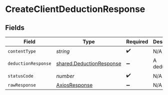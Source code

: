 # CreateClientDeductionResponse


## Fields

| Field                                                                | Type                                                                 | Required                                                             | Description                                                          |
| -------------------------------------------------------------------- | -------------------------------------------------------------------- | -------------------------------------------------------------------- | -------------------------------------------------------------------- |
| `contentType`                                                        | *string*                                                             | :heavy_check_mark:                                                   | N/A                                                                  |
| `deductionResponse`                                                  | [shared.DeductionResponse](../../models/shared/deductionresponse.md) | :heavy_minus_sign:                                                   | A deduction                                                          |
| `statusCode`                                                         | *number*                                                             | :heavy_check_mark:                                                   | N/A                                                                  |
| `rawResponse`                                                        | [AxiosResponse](https://axios-http.com/docs/res_schema)              | :heavy_minus_sign:                                                   | N/A                                                                  |